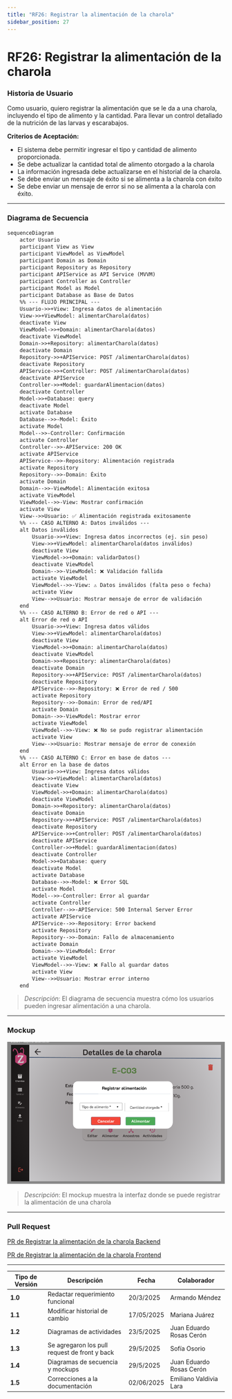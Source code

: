 ```yaml
---
title: "RF26: Registrar la alimentación de la charola"  
sidebar_position: 27
---
```


# RF26: Registrar la alimentación de la charola

### Historia de Usuario
Como usuario, quiero registrar la alimentación que se le da a una charola, incluyendo el tipo de alimento y la cantidad. Para llevar un control detallado de la nutrición de las larvas y escarabajos.

  **Criterios de Aceptación:**
  - El sistema debe permitir ingresar el tipo y cantidad de alimento proporcionada.
  - Se debe actualizar la cantidad total de alimento otorgado a la charola
  - La información ingresada debe actualizarse en el historial de la charola.
  - Se debe enviar un mensaje de éxito si se alimenta a la charola con éxito
  - Se debe enviar un mensaje de error si no se alimenta a la charola con éxito.

---

### Diagrama de Secuencia

```mermaid
sequenceDiagram
    actor Usuario 
    participant View as View
    participant ViewModel as ViewModel
    participant Domain as Domain
    participant Repository as Repository
    participant APIService as API Service (MVVM)
    participant Controller as Controller
    participant Model as Model
    participant Database as Base de Datos
    %% --- FLUJO PRINCIPAL ---
    Usuario->>+View: Ingresa datos de alimentación
    View->>+ViewModel: alimentarCharola(datos)
    deactivate View
    ViewModel->>+Domain: alimentarCharola(datos)
    deactivate ViewModel
    Domain->>+Repository: alimentarCharola(datos)
    deactivate Domain
    Repository->>+APIService: POST /alimentarCharola(datos)
    deactivate Repository
    APIService->>+Controller: POST /alimentarCharola(datos)
    deactivate APIService
    Controller->>+Model: guardarAlimentacion(datos)
    deactivate Controller
    Model->>+Database: query
    deactivate Model
    activate Database
    Database-->>-Model: Éxito
    activate Model
    Model-->>-Controller: Confirmación
    activate Controller
    Controller-->>-APIService: 200 OK
    activate APIService
    APIService-->>-Repository: Alimentación registrada
    activate Repository
    Repository-->>-Domain: Éxito
    activate Domain
    Domain-->>-ViewModel: Alimentación exitosa
    activate ViewModel
    ViewModel-->>-View: Mostrar confirmación
    activate View
    View-->>Usuario: ✅ Alimentación registrada exitosamente
    %% --- CASO ALTERNO A: Datos inválidos ---
    alt Datos inválidos
        Usuario->>+View: Ingresa datos incorrectos (ej. sin peso)
        View->>+ViewModel: alimentarCharola(datos inválidos)
        deactivate View
        ViewModel->>+Domain: validarDatos()
        deactivate ViewModel
        Domain-->>-ViewModel: ❌ Validación fallida
        activate ViewModel
        ViewModel-->>-View: ⚠️ Datos inválidos (falta peso o fecha)
        activate View
        View-->>Usuario: Mostrar mensaje de error de validación
    end
    %% --- CASO ALTERNO B: Error de red o API ---
    alt Error de red o API
        Usuario->>+View: Ingresa datos válidos
        View->>+ViewModel: alimentarCharola(datos)
        deactivate View
        ViewModel->>+Domain: alimentarCharola(datos)
        deactivate ViewModel
        Domain->>+Repository: alimentarCharola(datos)
        deactivate Domain
        Repository->>+APIService: POST /alimentarCharola(datos)
        deactivate Repository
        APIService-->>-Repository: ❌ Error de red / 500
        activate Repository
        Repository-->>-Domain: Error de red/API
        activate Domain
        Domain-->>-ViewModel: Mostrar error
        activate ViewModel
        ViewModel-->>-View: ❌ No se pudo registrar alimentación
        activate View
        View-->>Usuario: Mostrar mensaje de error de conexión
    end
    %% --- CASO ALTERNO C: Error en base de datos ---
    alt Error en la base de datos
        Usuario->>+View: Ingresa datos válidos
        View->>+ViewModel: alimentarCharola(datos)
        deactivate View
        ViewModel->>+Domain: alimentarCharola(datos)
        deactivate ViewModel
        Domain->>+Repository: alimentarCharola(datos)
        deactivate Domain
        Repository->>+APIService: POST /alimentarCharola(datos)
        deactivate Repository
        APIService->>+Controller: POST /alimentarCharola(datos)
        deactivate APIService
        Controller->>+Model: guardarAlimentacion(datos)
        deactivate Controller
        Model->>+Database: query
        deactivate Model
        activate Database
        Database-->>-Model: ❌ Error SQL
        activate Model
        Model-->>-Controller: Error al guardar
        activate Controller
        Controller-->>-APIService: 500 Internal Server Error
        activate APIService
        APIService-->>-Repository: Error backend
        activate Repository
        Repository-->>-Domain: Fallo de almacenamiento
        activate Domain
        Domain-->>-ViewModel: Error
        activate ViewModel
        ViewModel-->>-View: ❌ Fallo al guardar datos
        activate View
        View-->>Usuario: Mostrar error interno
    end
```

> *Descripción*: El diagrama de secuencia muestra cómo los usuarios pueden ingresar alimentación a una charola.

---

### Mockup

![Mockup](<img/MockupRF26.png>)

> *Descripción*: El mockup muestra la interfaz donde se puede registrar la alimentación de una charola

---

### Pull Request

<a href="https://github.com/CodeAnd-Co/TECH-NEBRIOS-BACKEND/pull/35" target="_blank" rel="noopener noreferrer"> PR de Registrar la alimentación de la charola Backend</a>

<a href="https://github.com/CodeAnd-Co/TECH-NEBRIOS-FLUTTER/pull/36" target="_blank" rel="noopener noreferrer"> PR de Registrar la alimentación de la charola Frontend</a>

---
| **Tipo de Versión** | **Descripción**                               | **Fecha**  | **Colaborador**          |
| ------------------- | --------------------------------------------- | ---------- | ------------------------ |
| **1.0**             | Redactar requerimiento funcional              | 20/3/2025  | Armando Méndez           |
| **1.1**             | Modificar historial de cambio                 | 17/05/2025 | Mariana Juárez           |
| **1.2**             | Diagramas de actividades                      | 23/5/2025  | Juan Eduardo Rosas Cerón |
| **1.3**             | Se agregaron los pull request de front y back | 29/5/2025  | Sofía Osorio             |
| **1.4**             | Diagramas de secuencia y mockups              | 29/5/2025  | Juan Eduardo Rosas Cerón |
| **1.5**             | Correcciones a la documentación              | 02/06/2025  | Emiliano Valdivia Lara |